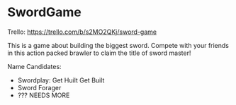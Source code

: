 # SwordGame

Trello: https://trello.com/b/s2MO2QKj/sword-game

This is a game about building the biggest sword.
Compete with your friends in this action packed brawler to claim the title of sword master!

Name Candidates:
- Swordplay: Get Huilt Get Built
- Sword Forager
- ??? NEEDS MORE
